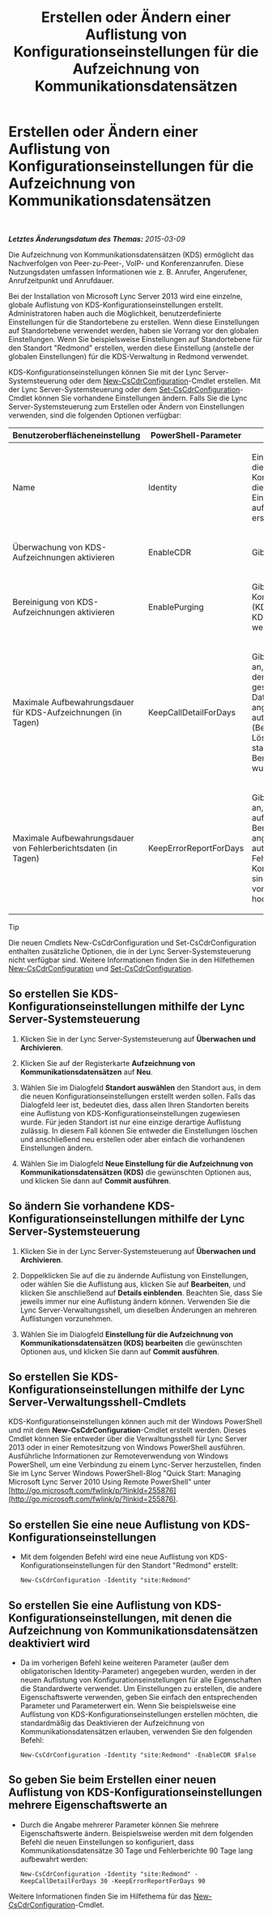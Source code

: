 ﻿---
title: Erstellen oder Ändern einer Auflistung von Konfigurationseinstellungen für die Aufzeichnung von Kommunikationsdatensätzen
TOCTitle: Erstellen oder Ändern einer Auflistung von Konfigurationseinstellungen für die Aufzeichnung von Kommunikationsdatensätzen
ms:assetid: c830be5a-2a82-468d-9c46-d3fec0f79fd0
ms:mtpsurl: https://technet.microsoft.com/de-de/library/JJ721878(v=OCS.15)
ms:contentKeyID: 49890937
ms.date: 05/19/2016
mtps_version: v=OCS.15
ms.translationtype: HT
---

# Erstellen oder Ändern einer Auflistung von Konfigurationseinstellungen für die Aufzeichnung von Kommunikationsdatensätzen

 

_**Letztes Änderungsdatum des Themas:** 2015-03-09_

Die Aufzeichnung von Kommunikationsdatensätzen (KDS) ermöglicht das Nachverfolgen von Peer-zu-Peer-, VoIP- und Konferenzanrufen. Diese Nutzungsdaten umfassen Informationen wie z. B. Anrufer, Angerufener, Anrufzeitpunkt und Anrufdauer.

Bei der Installation von Microsoft Lync Server 2013 wird eine einzelne, globale Auflistung von KDS-Konfigurationseinstellungen erstellt. Administratoren haben auch die Möglichkeit, benutzerdefinierte Einstellungen für die Standortebene zu erstellen. Wenn diese Einstellungen auf Standortebene verwendet werden, haben sie Vorrang vor den globalen Einstellungen. Wenn Sie beispielsweise Einstellungen auf Standortebene für den Standort "Redmond" erstellen, werden diese Einstellung (anstelle der globalen Einstellungen) für die KDS-Verwaltung in Redmond verwendet.

KDS-Konfigurationseinstellungen können Sie mit der Lync Server-Systemsteuerung oder dem [New-CsCdrConfiguration](https://docs.microsoft.com/en-us/powershell/module/skype/New-CsCdrConfiguration)-Cmdlet erstellen. Mit der Lync Server-Systemsteuerung oder dem [Set-CsCdrConfiguration](https://docs.microsoft.com/en-us/powershell/module/skype/Set-CsCdrConfiguration)-Cmdlet können Sie vorhandene Einstellungen ändern. Falls Sie die Lync Server-Systemsteuerung zum Erstellen oder Ändern von Einstellungen verwenden, sind die folgenden Optionen verfügbar:


<table>
<colgroup>
<col style="width: 33%" />
<col style="width: 33%" />
<col style="width: 33%" />
</colgroup>
<thead>
<tr class="header">
<th>Benutzeroberflächeneinstellung</th>
<th>PowerShell-Parameter</th>
<th>Beschreibung</th>
</tr>
</thead>
<tbody>
<tr class="odd">
<td><p>Name</p></td>
<td><p>Identity</p></td>
<td><p>Eindeutiger Bezeichner für die KDS-Konfigurationseinstellungen, die erstellt werden. Diese Einstellungen können nur auf der Standortebene erstellt werden.</p></td>
</tr>
<tr class="even">
<td><p>Überwachung von KDS-Aufzeichnungen aktivieren</p></td>
<td><p>EnableCDR</p></td>
<td><p>Gibt an, ob KDS aktiviert ist.</p></td>
</tr>
<tr class="odd">
<td><p>Bereinigung von KDS-Aufzeichnungen aktivieren</p></td>
<td><p>EnablePurging</p></td>
<td><p>Gibt an, ob Kommunikationsdatensätze (KDS) regelmäßig aus der KDS-Datenbank gelöscht werden.</p></td>
</tr>
<tr class="even">
<td><p>Maximale Aufbewahrungsdauer für KDS-Aufzeichnungen (in Tagen)</p></td>
<td><p>KeepCallDetailForDays</p></td>
<td><p>Gibt die Anzahl von Tagen an, die KDS-Datensätze in der KDS-Datenbank gespeichert werden. Datensätze, die älter sind als angegeben, werden automatisch gelöscht. (Beachten Sie, dass der Löschvorgang nur stattfindet, wenn die Bereinigung aktiviert wurde.)</p></td>
</tr>
<tr class="odd">
<td><p>Maximale Aufbewahrungsdauer von Fehlerberichtsdaten (in Tagen)</p></td>
<td><p>KeepErrorReportForDays</p></td>
<td><p>Gibt die Anzahl von Tagen an, die KDS-Fehlerberichte aufbewahrt werden. Berichte, die älter sind als angegeben, werden automatisch gelöscht. Fehlerberichte zu Kommunikationsdatensätzen sind Diagnoseberichte, die von Clientanwendungen hochgeladen werden.</p></td>
</tr>
</tbody>
</table>



> [!TIP]
> Die neuen Cmdlets New-CsCdrConfiguration und Set-CsCdrConfiguration enthalten zusätzliche Optionen, die in der Lync Server-Systemsteuerung nicht verfügbar sind. Weitere Informationen finden Sie in den Hilfethemen <A href="https://docs.microsoft.com/en-us/powershell/module/skype/New-CsCdrConfiguration">New-CsCdrConfiguration</A> und <A href="https://docs.microsoft.com/en-us/powershell/module/skype/Set-CsCdrConfiguration">Set-CsCdrConfiguration</A>.



## So erstellen Sie KDS-Konfigurationseinstellungen mithilfe der Lync Server-Systemsteuerung

1.  Klicken Sie in der Lync Server-Systemsteuerung auf **Überwachen und Archivieren**.

2.  Klicken Sie auf der Registerkarte **Aufzeichnung von Kommunikationsdatensätzen** auf **Neu**.

3.  Wählen Sie im Dialogfeld **Standort auswählen** den Standort aus, in dem die neuen Konfigurationseinstellungen erstellt werden sollen. Falls das Dialogfeld leer ist, bedeutet dies, dass allen Ihren Standorten bereits eine Auflistung von KDS-Konfigurationseinstellungen zugewiesen wurde. Für jeden Standort ist nur eine einzige derartige Auflistung zulässig. In diesem Fall können Sie entweder die Einstellungen löschen und anschließend neu erstellen oder aber einfach die vorhandenen Einstellungen ändern.

4.  Wählen Sie im Dialogfeld **Neue Einstellung für die Aufzeichnung von Kommunikationsdatensätzen (KDS)** die gewünschten Optionen aus, und klicken Sie dann auf **Commit ausführen**.

## So ändern Sie vorhandene KDS-Konfigurationseinstellungen mithilfe der Lync Server-Systemsteuerung

1.  Klicken Sie in der Lync Server-Systemsteuerung auf **Überwachen und Archivieren**.

2.  Doppelklicken Sie auf die zu ändernde Auflistung von Einstellungen, oder wählen Sie die Auflistung aus, klicken Sie auf **Bearbeiten**, und klicken Sie anschließend auf **Details einblenden**. Beachten Sie, dass Sie jeweils immer nur eine Auflistung ändern können. Verwenden Sie die Lync Server-Verwaltungsshell, um dieselben Änderungen an mehreren Auflistungen vorzunehmen.

3.  Wählen Sie im Dialogfeld **Einstellung für die Aufzeichnung von Kommunikationsdatensätzen (KDS) bearbeiten** die gewünschten Optionen aus, und klicken Sie dann auf **Commit ausführen**.

## So erstellen Sie KDS-Konfigurationseinstellungen mithilfe der Lync Server-Verwaltungsshell-Cmdlets

KDS-Konfigurationseinstellungen können auch mit der Windows PowerShell und mit dem **New-CsCdrConfiguration**-Cmdlet erstellt werden. Dieses Cmdlet können Sie entweder über die Verwaltungsshell für Lync Server 2013 oder in einer Remotesitzung von Windows PowerShell ausführen. Ausführliche Informationen zur Remoteverwendung von Windows PowerShell, um eine Verbindung zu einem Lync-Server herzustellen, finden Sie im Lync Server Windows PowerShell-Blog "Quick Start: Managing Microsoft Lync Server 2010 Using Remote PowerShell" unter [http://go.microsoft.com/fwlink/p/?linkId=255876](http://go.microsoft.com/fwlink/p/?linkid=255876).

## So erstellen Sie eine neue Auflistung von KDS-Konfigurationseinstellungen

  - Mit dem folgenden Befehl wird eine neue Auflistung von KDS-Konfigurationseinstellungen für den Standort "Redmond" erstellt:
    
        New-CsCdrConfiguration -Identity "site:Redmond"

## So erstellen Sie eine Auflistung von KDS-Konfigurationseinstellungen, mit denen die Aufzeichnung von Kommunikationsdatensätzen deaktiviert wird

  - Da im vorherigen Befehl keine weiteren Parameter (außer dem obligatorischen Identity-Parameter) angegeben wurden, werden in der neuen Auflistung von Konfigurationseinstellungen für alle Eigenschaften die Standardwerte verwendet. Um Einstellungen zu erstellen, die andere Eigenschaftswerte verwenden, geben Sie einfach den entsprechenden Parameter und Parameterwert ein. Wenn Sie beispielsweise eine Auflistung von KDS-Konfigurationseinstellungen erstellen möchten, die standardmäßig das Deaktivieren der Aufzeichnung von Kommunikationsdatensätzen erlauben, verwenden Sie den folgenden Befehl:
    
        New-CsCdrConfiguration -Identity "site:Redmond" -EnableCDR $False

## So geben Sie beim Erstellen einer neuen Auflistung von KDS-Konfigurationseinstellungen mehrere Eigenschaftswerte an

  - Durch die Angabe mehrerer Parameter können Sie mehrere Eigenschaftswerte ändern. Beispielsweise werden mit dem folgenden Befehl die neuen Einstellungen so konfiguriert, dass Kommunikationsdatensätze 30 Tage und Fehlerberichte 90 Tage lang aufbewahrt werden:
    
        New-CsCdrConfiguration -Identity "site:Redmond" -KeepCallDetailForDays 30 -KeepErrorReportForDays 90

Weitere Informationen finden Sie im Hilfethema für das [New-CsCdrConfiguration](https://docs.microsoft.com/en-us/powershell/module/skype/New-CsCdrConfiguration)-Cmdlet.

